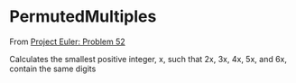 # PermutedMultiples

From [Project Euler: Problem 52](https://projecteuler.net/problem=52)

Calculates the smallest positive integer, x, such that 2x, 3x, 4x, 5x, and 6x, contain the same digits